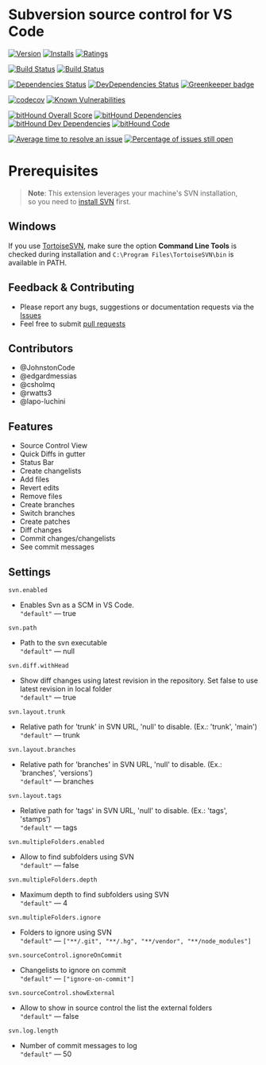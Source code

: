 # Subversion source control for VS Code

[![Version](https://vsmarketplacebadge.apphb.com/version-short/johnstoncode.svn-scm.svg)](https://marketplace.visualstudio.com/items?itemName=johnstoncode.svn-scm)
[![Installs](https://vsmarketplacebadge.apphb.com/installs-short/johnstoncode.svn-scm.svg)](https://marketplace.visualstudio.com/items?itemName=johnstoncode.svn-scm)
[![Ratings](https://vsmarketplacebadge.apphb.com/rating-short/johnstoncode.svn-scm.svg)](https://marketplace.visualstudio.com/items?itemName=johnstoncode.svn-scm)

[![Build Status](https://travis-ci.org/JohnstonCode/svn-scm.svg?branch=master)](https://travis-ci.org/JohnstonCode/svn-scm)
[![Build Status](https://ci.appveyor.com/api/projects/status/github/JohnstonCode/svn-scm?branch=master&svg=true)](https://ci.appveyor.com/project/JohnstonCode/svn-scm)

[![Dependencies Status](https://david-dm.org/JohnstonCode/svn-scm/status.svg)](https://david-dm.org/JohnstonCode/svn-scm)
[![DevDependencies Status](https://david-dm.org/JohnstonCode/svn-scm/dev-status.svg)](https://david-dm.org/JohnstonCode/svn-scm?type=dev)
[![Greenkeeper badge](https://badges.greenkeeper.io/JohnstonCode/svn-scm.svg)](https://greenkeeper.io/)

[![codecov](https://codecov.io/gh/JohnstonCode/svn-scm/branch/master/graph/badge.svg)](https://codecov.io/gh/JohnstonCode/svn-scm)
[![Known Vulnerabilities](https://snyk.io/test/github/JohnstonCode/svn-scm/badge.svg)](https://snyk.io/test/github/JohnstonCode/svn-scm)

[![bitHound Overall Score](https://www.bithound.io/github/JohnstonCode/svn-scm/badges/score.svg)](https://www.bithound.io/github/JohnstonCode/svn-scm)
[![bitHound Dependencies](https://www.bithound.io/github/JohnstonCode/svn-scm/badges/dependencies.svg)](https://www.bithound.io/github/JohnstonCode/svn-scm/master/dependencies/npm)
[![bitHound Dev Dependencies](https://www.bithound.io/github/JohnstonCode/svn-scm/badges/devDependencies.svg)](https://www.bithound.io/github/JohnstonCode/svn-scm/master/dependencies/npm)
[![bitHound Code](https://www.bithound.io/github/JohnstonCode/svn-scm/badges/code.svg)](https://www.bithound.io/github/JohnstonCode/svn-scm)

[![Average time to resolve an issue](https://isitmaintained.com/badge/resolution/JohnstonCode/svn-scm.svg)](https://isitmaintained.com/project/JohnstonCode/svn-scm "Average time to resolve an issue")
[![Percentage of issues still open](https://isitmaintained.com/badge/open/JohnstonCode/svn-scm.svg)](https://isitmaintained.com/project/JohnstonCode/svn-scm "Percentage of issues still open")

# Prerequisites

> **Note**: This extension leverages your machine's SVN installation,\
> so you need to [install SVN](https://subversion.apache.org) first.

## Windows

If you use [TortoiseSVN](https://tortoisesvn.net/), make sure the option
**Command Line Tools** is checked during installation and
`C:\Program Files\TortoiseSVN\bin` is available in PATH.

## Feedback & Contributing

* Please report any bugs, suggestions or documentation requests via the
  [Issues](https://github.com/JohnstonCode/svn-scm/issues)
* Feel free to submit
  [pull requests](https://github.com/JohnstonCode/svn-scm/pulls)

## Contributors

* @JohnstonCode
* @edgardmessias
* @csholmq
* @rwatts3
* @lapo-luchini

## Features

* Source Control View
* Quick Diffs in gutter
* Status Bar
* Create changelists
* Add files
* Revert edits
* Remove files
* Create branches
* Switch branches
* Create patches
* Diff changes
* Commit changes/changelists
* See commit messages

## Settings

`svn.enabled`
  * Enables Svn as a SCM in VS Code.  
  `"default"` &mdash; true

`svn.path`
  * Path to the svn executable  
  `"default"` &mdash; null

`svn.diff.withHead`
  * Show diff changes using latest revision in the repository. Set false to use latest revision in local folder  
  `"default"` &mdash; true

`svn.layout.trunk`
  * Relative path for 'trunk' in SVN URL, 'null' to disable. (Ex.: 'trunk', 'main')  
  `"default"` &mdash; trunk

`svn.layout.branches`
  * Relative path for 'branches' in SVN URL, 'null' to disable. (Ex.: 'branches', 'versions')  
  `"default"` &mdash; branches

`svn.layout.tags`
  * Relative path for 'tags' in SVN URL, 'null' to disable. (Ex.: 'tags', 'stamps')  
  `"default"` &mdash; tags

`svn.multipleFolders.enabled`
  * Allow to find subfolders using SVN  
  `"default"` &mdash; false

`svn.multipleFolders.depth`
  * Maximum depth to find subfolders using SVN  
  `"default"` &mdash; 4

`svn.multipleFolders.ignore`
  * Folders to ignore using SVN  
  `"default"` &mdash; `["**/.git", "**/.hg", "**/vendor", "**/node_modules"]`

`svn.sourceControl.ignoreOnCommit`
  * Changelists to ignore on commit  
  `"default"` &mdash; `["ignore-on-commit"]`

`svn.sourceControl.showExternal`
  * Allow to show in source control the list the external folders  
  `"default"` &mdash; false

`svn.log.length`
  * Number of commit messages to log  
  `"default"` &mdash; 50
